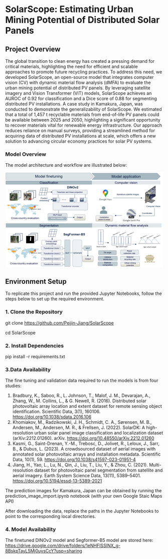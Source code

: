 # SolarScope: Estimating Urban Mining Potential of Distributed Solar Panels

## Project Overview
The global transition to clean energy has created a pressing demand for critical materials, highlighting the need for efficient and scalable approaches to promote future recycling practices. To address this need,  we developed SolarScope, an open-source model that integrates computer vision (CV) with dynamic material flow analysis (dMFA) to evaluate the urban mining potential of distributed PV panels. By leveraging satellite imagery and Vision Transformer (ViT) models, SolarScope achieves an AUROC of 0.92 for classification and a Dice score of 0.88 for segmenting distributed PV installations. A case study in Kamakura, Japan, was conducted to demonstrate the generalizability of SolarScope. We estimated that a total of 1,457 t recyclable materials from end-of-life PV panels could be available between 2025 and 2050, highlighting a significant opportunity to recover materials vital for renewable energy infrastructure. Our approach reduces reliance on manual surveys, providing a streamlined method for acquiring data of distributed PV installations at scale, which offers a new solution to advancing circular economy practices for solar PV systems.

### Model Overview
The model architecture and workflow are illustrated below:

![Model Overview](Figure/Figure_.png)

## Environment Setup
To replicate this project and run the provided Jupyter Notebooks, follow the steps below to set up the required environment.

### 1. Clone the Repository
git clone https://github.com/Peijin-Jiang/SolarScope

cd SolarScope

### 2. Install Dependencies
pip install -r requirements.txt

### 3.Data Availability
The fine tuning and validation data required to run the models is from four studies:

1) Bradbury, K., Saboo, R., L. Johnson, T., Malof, J. M., Devarajan, A., Zhang, W., M. Collins, L., & G. Newell, R. (2016). Distributed solar photovoltaic array location and extent dataset for remote sensing object identification. Scientific Data, 3(1), 160106. https://doi.org/10.1038/sdata.2016.106
2) Khomiakov, M., Radzikowski, J. H., Schmidt, C. A., Sørensen, M. B., Andersen, M., Andersen, M. R., & Frellsen, J. (2022). SolarDK: A high-resolution urban solar panel image classification and localization dataset (arXiv:2212.01260). arXiv. https://doi.org/10.48550/arXiv.2212.01260
3) Kasmi, G., Saint-Drenan, Y.-M., Trebosc, D., Jolivet, R., Leloux, J., Sarr, B., & Dubus, L. (2023). A crowdsourced dataset of aerial images with annotated solar photovoltaic arrays and installation metadata. Scientific Data, 10(1), 59. https://doi.org/10.1038/s41597-023-01951-4
4) Jiang, H., Yao, L., Lu, N., Qin, J., Liu, T., Liu, Y., & Zhou, C. (2021). Multi-resolution dataset for photovoltaic panel segmentation from satellite and aerial imagery. Earth System Science Data, 13(11), 5389–5401. https://doi.org/10.5194/essd-13-5389-2021


The prediction images for Kamakura, Japan can be obtained by running the prediction_image_import.ipynb notebook (with your own Google Staic Maps API)


After downloading the data, replace the paths in the Jupyter Notebooks to point to the corresponding local directories.

### 4. Model Availability
The finetuned DINOv2 model and Segformer-B5 model are stored here: https://drive.google.com/drive/folders/1eNHFISSINX_g-8BskpTayL5Mj0uysCcY?usp=sharing
